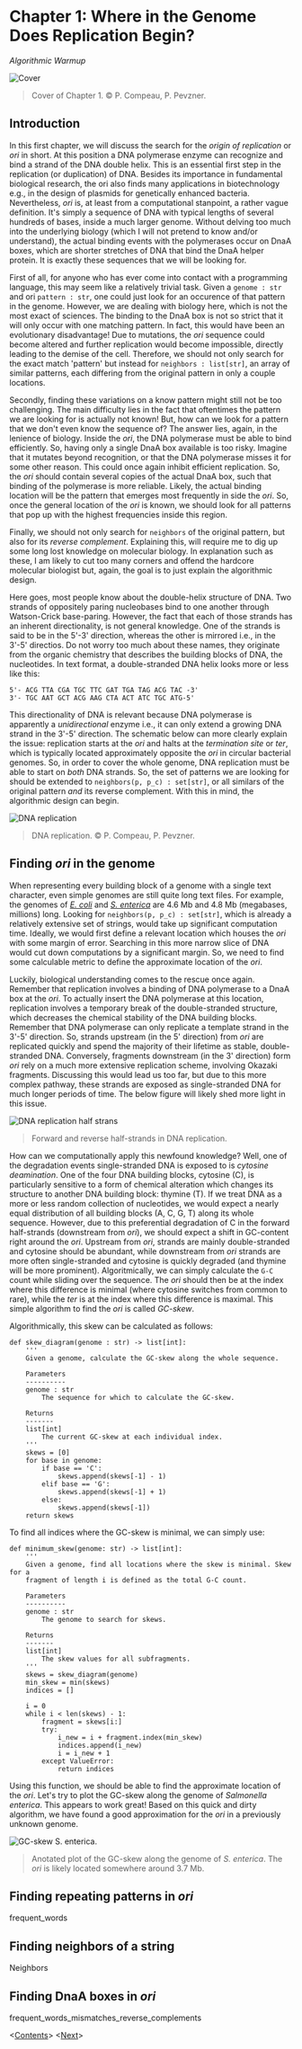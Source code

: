 
# Chapter 1: Where in the Genome Does Replication Begin?

*Algorithmic Warmup*

![Cover](Assets/Figures/01_cover.jpg)
> Cover of Chapter 1. &copy; P. Compeau, P. Pevzner.

## Introduction

In this first chapter, we will discuss the search for the *origin of replication* or *ori* in short. At this position a DNA polymerase enzyme can recognize and bind a strand of the DNA double helix. This is an essential first step in the replication (or duplication) of DNA. Besides its importance in fundamental biological research, the ori also finds many applications in biotechnology e.g., in the design of plasmids for genetically enhanced bacteria. Nevertheless, *ori* is, at least from a computational stanpoint, a rather vague definition. It's simply a sequence of DNA with typical lengths of several hundreds of bases, inside a much larger genome. Without delving too much into the underlying biology (which I will not pretend to know and/or understand), the actual binding events with the polymerases occur on DnaA boxes, which are shorter stretches of DNA that bind the DnaA helper protein. It is exactly these sequences that we will be looking for.

First of all, for anyone who has ever come into contact with a programming language, this may seem like a relatively trivial task. Given a `genome : str` and ori `pattern : str`, one could just look for an occurence of that pattern in the genome. However, we are dealing with biology here, which is not the most exact of sciences. The binding to the DnaA box is not so strict that it will only occur with one matching pattern. In fact, this would have been an evolutionary disadvantage! Due to mutations, the *ori* sequence could become altered and further replication would become impossible, directly leading to the demise of the cell. Therefore, we should not only search for the exact match 'pattern' but instead for `neighbors : list[str]`, an array of similar patterns, each differing from the original pattern in only a couple locations.

Secondly, finding these variations on a know pattern might still not be too challenging. The main difficulty lies in the fact that oftentimes the pattern we are looking for is actually not known! But, how can we look for a pattern that we don't even know the sequence of? The answer lies, again, in the lenience of biology. Inside the *ori*, the DNA polymerase must be able to bind efficiently. So, having only a single DnaA box available is too risky. Imagine that it mutates beyond recognition, or that the DNA polymerase misses it for some other reason. This could once again inhibit efficient replication. So, the *ori* should contain several copies of the actual DnaA box, such that binding of the polymerase is more reliable. Likely, the actual binding location will be the pattern that emerges most frequently in side the *ori*. So, once the general location of the *ori* is known, we should look for all patterns that pop up with the highest frequencies inside this region. 

Finally, we should not only search for `neighbors` of the original pattern, but also for its *reverse complement*. Explaining this, will require me to dig up some long lost knowledge on molecular biology. In explanation such as these, I am likely to cut too many corners and offend the hardcore molecular biologist but, again, the goal is to just explain the algorithmic design.

Here goes, most people know about the double-helix structure of DNA. Two strands of oppositely paring nucleobases bind to one another through Watson-Crick base-paring. However, the fact that each of those strands has an inherent directionality, is not general knowledge. One of the strands is said to be in the 5'-3' direction, whereas the other is mirrored i.e., in the 3'-5' directios. Do not worry too much about these names, they originate from the organic chemistry that describes the building blocks of DNA, the nucleotides. In text format, a double-stranded DNA helix looks more or less like this:


    5'- ACG TTA CGA TGC TTC GAT TGA TAG ACG TAC -3'
    3'- TGC AAT GCT ACG AAG CTA ACT ATC TGC ATG-5'

This directionality of DNA is relevant because DNA polymerase is apparently a *unidirectional* enzyme i.e., it can only extend a growing DNA strand in the 3'-5' direction. The schematic below can more clearly explain the issue: replication starts at the *ori* and halts at the *termination site* or *ter*, which is typically located approximately opposite the *ori* in circular bacterial genomes. So, in order to cover the whole genome, DNA replication must be able to start on *both* DNA strands. So, the set of patterns we are looking for should be extended to `neighbors(p, p_c) : set[str]`, or all similars of the original pattern *and* its reverse complement. With this in mind, the algorithmic design can begin.

![DNA replication](Assets/Figures/01_replication.png)
> DNA replication. &copy; P. Compeau, P. Pevzner.

## Finding *ori* in the genome

When representing every building block of a genome with a single text character, even simple genomes are still quite long text files. For example, the genomes of [*E. coli*](Assets/Text/01_ecoli.txt) and [*S. enterica*](Assets/Text/01_salmonella_enterica.txt) are 4.6 Mb and 4.8 Mb (megabases, millions) long. Looking for `neighbors(p, p_c) : set[str]`, which is already a relatively extensive set of strings, would take up significant computation time. Ideally, we would first define a relevant location which houses the *ori* with some margin of error. Searching in this more narrow slice of DNA would cut down computations by a significant margin. So, we need to find some calculable metric to define the approximate location of the *ori*.

Luckily, biological understanding comes to the rescue once again. Remember that replication involves a binding of DNA polymerase to a DnaA box at the *ori*. To actually insert the DNA polymerase at this location, replication involves a temporary break of the double-stranded structure, which decreases the chemical stability of the DNA building blocks. Remember that DNA polymerase can only replicate a template strand in the 3'-5' direction. So, strands upstream (in the 5' direction) from *ori* are replicated quickly and spend the majority of their lifetime as stable, double-stranded DNA. Conversely, fragments downstream (in the 3' direction) form *ori* rely on a much more extensive replication scheme, involving Okazaki fragments. Discussing this would lead us too far, but due to this more complex pathway, these strands are exposed as single-stranded DNA for much longer periods of time. The below figure will likely shed more light in this issue.

![DNA replication half strans](Assets/Figures/01_replication_2.png)
> Forward and reverse half-strands in DNA replication. 

How can we computationally apply this newfound knowledge? Well, one of the degradation events single-stranded DNA is exposed to is *cytosine deamination*. One of the four DNA building blocks, cytosine (C), is particularly sensitive to a form of chemical alteration which changes its structure to another DNA building block: thymine (T). If we treat DNA as a more or less random collection of nucleotides, we would expect a nearly equal distribution of all building blocks (A, C, G, T) along its whole sequence. However, due to this preferential degradation of C in the forward half-strands (downstream from *ori*), we should expect a shift in GC-content right around the *ori*. Upstream from *ori*, strands are mainly double-stranded and cytosine should be abundant, while downstream from *ori* strands are more often single-stranded and cytosine is quickly degraded (and thymine will be more prominent). Algoritmically, we can simply calculate the `G-C` count while sliding over the sequence. The *ori* should then be at the index where this difference is minimal (where cytosine switches from common to rare), while the *ter* is at the index where this difference is maximal. This simple algorithm to find the *ori* is called *GC-skew*.   

Algorithmically, this skew can be calculated as follows:

    def skew_diagram(genome : str) -> list[int]:
        '''
        Given a genome, calculate the GC-skew along the whole sequence.

        Parameters
        ----------
        genome : str
            The sequence for which to calculate the GC-skew.

        Returns
        -------
        list[int]
            The current GC-skew at each individual index.
        '''
        skews = [0]
        for base in genome:
            if base == 'C':
                skews.append(skews[-1] - 1)
            elif base == 'G':
                skews.append(skews[-1] + 1)
            else: 
                skews.append(skews[-1])
        return skews

To find all indices where the GC-skew is minimal, we can simply use:

    def minimum_skew(genome: str) -> list[int]:
        '''
        Given a genome, find all locations where the skew is minimal. Skew for a
        fragment of length i is defined as the total G-C count.

        Parameters
        ----------
        genome : str
            The genome to search for skews.

        Returns
        -------
        list[int]
            The skew values for all subfragments.
        '''
        skews = skew_diagram(genome)
        min_skew = min(skews)
        indices = []

        i = 0
        while i < len(skews) - 1:
            fragment = skews[i:]
            try:
                i_new = i + fragment.index(min_skew)
                indices.append(i_new)
                i = i_new + 1
            except ValueError:
                return indices

Using this function, we should be able to find the approximate location of the *ori*. Let's try to plot the GC-skew along the genome of *Salmonella enterica*. This appears to work great! Based on this quick and dirty algorithm, we have found a good approximation for the *ori* in a previously unknown genome.

![GC-skew *S. enterica*.](Assets/Figures/01_gc_skew.png)
> Anotated plot of the GC-skew along the genome of *S. enterica*. The *ori* is likely located somewhere around 3.7 Mb.

## Finding repeating patterns in *ori*

frequent_words

## Finding neighbors of a string

Neighbors

## Finding DnaA boxes in *ori*

frequent_words_mismatches_reverse_complements

<[Contents](00_toc.md)>	<[Next](02_random.md)>
